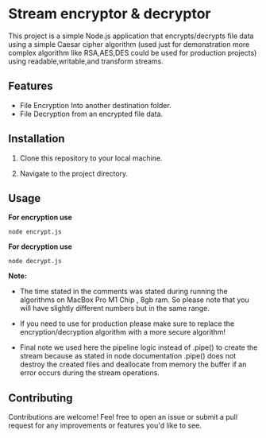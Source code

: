 # Stream encryptor & decryptor

This project is a simple Node.js application that encrypts/decrypts file data using a simple Caesar cipher algorithm (used just for demonstration more complex algorithm like RSA,AES,DES could be used for production projects) using readable,writable,and transform streams.

## Features

- File Encryption Into another destination folder.
- File Decryption from an encrypted file data.

## Installation

1. Clone this repository to your local machine.

2. Navigate to the project directory.

## Usage

**For encryption use**

```CLI
node encrypt.js
```

**For decryption use**

```CLI
node decrypt.js
```

**Note:**

- The time stated in the comments was stated during running the algorithms on MacBox Pro M1 Chip , 8gb ram. So please note that you will have slightly different numbers but in the same range.

- If you need to use for production please make sure to replace the encryption/decryption algorithm with a more secure algorithm!

- Final note we used here the pipeline logic instead of .pipe() to create the stream because as stated in node documentation .pipe() does not destroy the created files and deallocate from memory the buffer if an error occurs during the stream operations.

## Contributing

Contributions are welcome! Feel free to open an issue or submit a pull request for any improvements or features you'd like to see.
